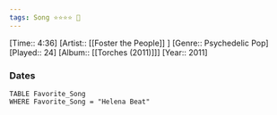```yaml
---
tags: Song ⭐⭐⭐⭐ 💛
---
```

[Time:: 4:36]
[Artist:: [[Foster the People]] ]
[Genre:: Psychedelic Pop]
[Played:: 24]
[Album:: [[Torches (2011)]]]
[Year:: 2011]
### Dates
````dataview
TABLE Favorite_Song
WHERE Favorite_Song = "Helena Beat"
````